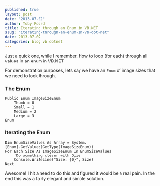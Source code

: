 ```yaml
---
published: true
layout: post
date: "2013-07-02"
author: Toby Foord
title: Iterating through an Enum in VB.NET
slug: "iterating-through-an-enum-in-vb-dot-net"
date: 2013-07-02
categories: blog vb dotnet
---
```


Just a quick one, while I remember. How to loop (for each) through all values in an enum in VB.NET

For demonstration purposes, lets say we have an `Enum` of image sizes that we need to look through.

### The Enum

```
Public Enum ImageSizeEnum
    Thumb = 0
    Small = 1
    Medium = 2
    Large = 3
Enum
```

### Iterating the Enum

```
Dim EnumSizeValues As Array = System.[Enum].GetValues(GetType(ImageSizeEnum))
For Each Size As ImageSizeEnum In EnumSizeValues
    'Do something clever with Size
    Console.WriteLine("Size: {0}", Size)
Next
```


Awesome! I hit a need to do this and figured it would be a real pain. In the end this was a fairly elegant and simple solution.


